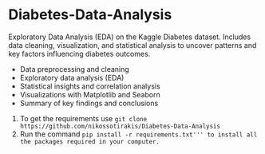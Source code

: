 # Diabetes-Data-Analysis
Exploratory Data Analysis (EDA) on the Kaggle Diabetes dataset. Includes data cleaning, visualization, and statistical analysis to uncover patterns and key factors influencing diabetes outcomes.

- Data preprocessing and cleaning
- Exploratory data analysis (EDA)
- Statistical insights and correlation analysis
- Visualizations with Matplotlib and Seaborn
- Summary of key findings and conclusions

1. To get the requirements use ```git clone https://github.com/nikossotirakis/Diabetes-Data-Analysis```
2. Run the command ```pip install -r requirements.txt''' to install all the packages required in your computer.```
